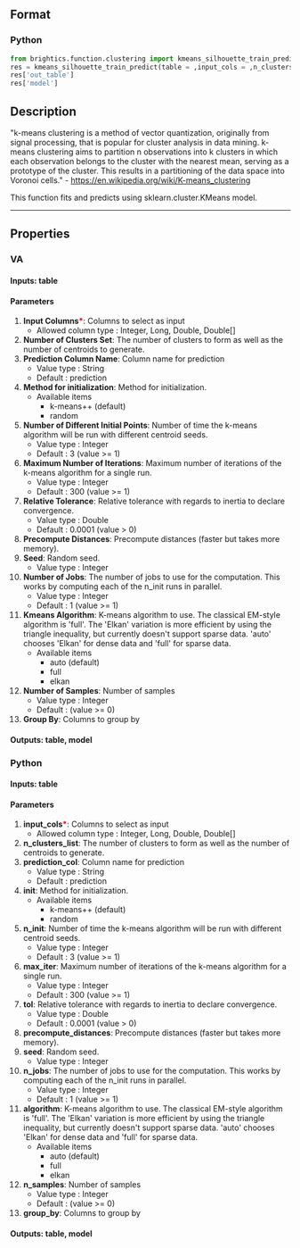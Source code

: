 ## Format
### Python
```python
from brightics.function.clustering import kmeans_silhouette_train_predict
res = kmeans_silhouette_train_predict(table = ,input_cols = ,n_clusters_list = ,prediction_col = ,init = ,n_init = ,max_iter = ,tol = ,precompute_distances = ,seed = ,n_jobs = ,algorithm = ,n_samples = ,group_by = )
res['out_table']
res['model']
```

## Description
"k-means clustering is a method of vector quantization, originally from signal processing, that is popular for cluster analysis in data mining. k-means clustering aims to partition n observations into k clusters in which each observation belongs to the cluster with the nearest mean, serving as a prototype of the cluster. This results in a partitioning of the data space into Voronoi cells." - https://en.wikipedia.org/wiki/K-means_clustering

This function fits and predicts using sklearn.cluster.KMeans model.

---

## Properties
### VA
#### Inputs: table

#### Parameters
1. **Input Columns**<b style="color:red">*</b>: Columns to select as input
   - Allowed column type : Integer, Long, Double, Double[]
2. **Number of Clusters Set**: The number of clusters to form as well as the number of centroids to generate.
3. **Prediction Column Name**: Column name for prediction
   - Value type : String
   - Default : prediction
4. **Method for initialization**: Method for initialization.
   - Available items
      - k-means++ (default)
      - random
5. **Number of Different Initial Points**: Number of time the k-means algorithm will be run with different centroid seeds.
   - Value type : Integer
   - Default : 3 (value >= 1)
6. **Maximum Number of Iterations**: Maximum number of iterations of the k-means algorithm for a single run.
   - Value type : Integer
   - Default : 300 (value >= 1)
7. **Relative Tolerance**: Relative tolerance with regards to inertia to declare convergence.
   - Value type : Double
   - Default : 0.0001 (value > 0)
8. **Precompute Distances**: Precompute distances (faster but takes more memory).
9. **Seed**: Random seed.
   - Value type : Integer
10. **Number of Jobs**: The number of jobs to use for the computation. This works by computing each of the n_init runs in parallel.
    - Value type : Integer
    - Default : 1 (value >= 1)
11. **Kmeans Algorithm**: K-means algorithm to use. The classical EM-style algorithm is 'full'. The 'Elkan' variation is more efficient by using the triangle inequality, but currently doesn't support sparse data. 'auto' chooses 'Elkan' for dense data and 'full' for sparse data.
    - Available items
       - auto (default)
       - full
       - elkan
12. **Number of Samples**: Number of samples
    - Value type : Integer
    - Default : (value >= 0)
13. **Group By**: Columns to group by

#### Outputs: table, model

### Python
#### Inputs: table

#### Parameters
1. **input_cols**<b style="color:red">*</b>: Columns to select as input
   - Allowed column type : Integer, Long, Double, Double[]
2. **n_clusters_list**: The number of clusters to form as well as the number of centroids to generate.
3. **prediction_col**: Column name for prediction
   - Value type : String
   - Default : prediction
4. **init**: Method for initialization.
   - Available items
      - k-means++ (default)
      - random
5. **n_init**: Number of time the k-means algorithm will be run with different centroid seeds.
   - Value type : Integer
   - Default : 3 (value >= 1)
6. **max_iter**: Maximum number of iterations of the k-means algorithm for a single run.
   - Value type : Integer
   - Default : 300 (value >= 1)
7. **tol**: Relative tolerance with regards to inertia to declare convergence.
   - Value type : Double
   - Default : 0.0001 (value > 0)
8. **precompute_distances**: Precompute distances (faster but takes more memory).
9. **seed**: Random seed.
   - Value type : Integer
10. **n_jobs**: The number of jobs to use for the computation. This works by computing each of the n_init runs in parallel.
    - Value type : Integer
    - Default : 1 (value >= 1)
11. **algorithm**: K-means algorithm to use. The classical EM-style algorithm is 'full'. The 'Elkan' variation is more efficient by using the triangle inequality, but currently doesn't support sparse data. 'auto' chooses 'Elkan' for dense data and 'full' for sparse data.
    - Available items
       - auto (default)
       - full
       - elkan
12. **n_samples**: Number of samples
    - Value type : Integer
    - Default : (value >= 0)
13. **group_by**: Columns to group by

#### Outputs: table, model

